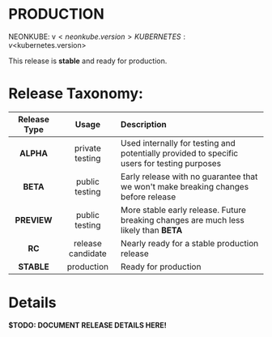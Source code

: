 # PRODUCTION

NEONKUBE: v$<neonkube.version>
KUBERNETES: v$<kubernetes.version>

This release is **stable** and ready for production.

# Release Taxonomy:

| Release Type | Usage              | Description                                                                                        |
| :----------: | :----------------: | :------------------------------------------------------------------------------------------------- |
| **ALPHA**    | private testing    | Used internally for testing and potentially provided to specific users for testing purposes        |
| **BETA**     | public testing     | Early release with no guarantee that we won't make breaking changes before release                 |
| **PREVIEW**  | public testing     | More stable early release.  Future breaking changes are much less likely than **BETA**             |
| **RC**       | release candidate  | Nearly ready for a stable production release                                                       |
| **STABLE**   | production         | Ready for production                                                                               |

# Details

**$TODO: DOCUMENT RELEASE DETAILS HERE!**

